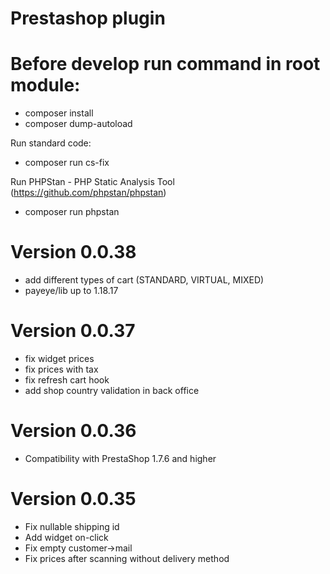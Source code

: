 # Prestashop plugin

# Before develop run command in root module:
- composer install
- composer dump-autoload

Run standard code:
- composer run cs-fix

Run PHPStan - PHP Static Analysis Tool (https://github.com/phpstan/phpstan)
- composer run phpstan

# Version 0.0.38
- add different types of cart (STANDARD, VIRTUAL, MIXED) 
- payeye/lib up to 1.18.17

# Version 0.0.37
- fix widget prices
- fix prices with tax
- fix refresh cart hook
- add shop country validation in back office

# Version 0.0.36
- Compatibility with PrestaShop 1.7.6 and higher

# Version 0.0.35
- Fix nullable shipping id
- Add widget on-click
- Fix empty customer->mail
- Fix prices after scanning without delivery method
